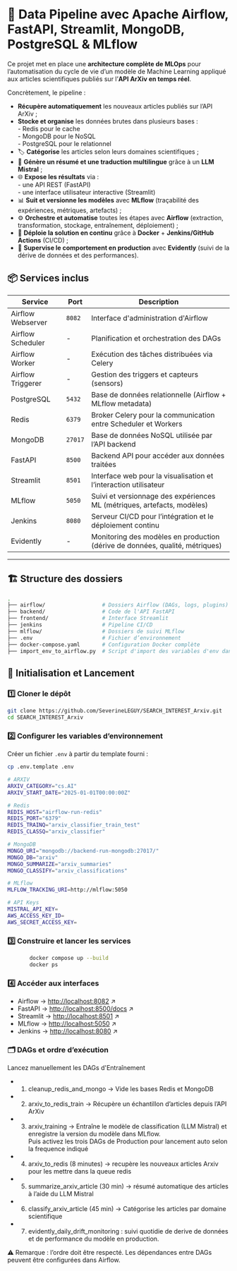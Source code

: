 # 🚀 Data Pipeline avec Apache Airflow, FastAPI, Streamlit, MongoDB, PostgreSQL & MLflow

Ce projet met en place une **architecture complète de MLOps** pour l’automatisation du cycle de vie d’un modèle de Machine Learning appliqué aux articles scientifiques publiés sur l’**API ArXiv en temps réel**.

Concrètement, le pipeline :

-  **Récupère automatiquement** les nouveaux articles publiés sur l’API ArXiv ;  
-  **Stocke et organise** les données brutes dans plusieurs bases :  
            - Redis pour le cache  
            - MongoDB pour le NoSQL  
            - PostgreSQL pour le relationnel  
- 🏷️ **Catégorise** les articles selon leurs domaines scientifiques ;  
- 📝 **Génère un résumé et une traduction multilingue** grâce à un **LLM Mistral** ;  
- 🌐 **Expose les résultats** via :  
            - une API REST (FastAPI)  
            - une interface utilisateur interactive (Streamlit)  
- 📊 **Suit et versionne les modèles** avec **MLflow** (traçabilité des expériences, métriques, artefacts) ;  
- ⚙️ **Orchestre et automatise** toutes les étapes avec **Airflow** (extraction, transformation, stockage, entraînement, déploiement) ;  
- 🚀 **Déploie la solution en continu** grâce à **Docker** + **Jenkins/GitHub Actions** (CI/CD) ;  
- 👀 **Supervise le comportement en production** avec **Evidently** (suivi de la dérive de données et des performances).  


## 📦 Services inclus

| Service               | Port    | Description |
|-----------------------|---------|-------------|
| Airflow Webserver     | `8082`  | Interface d'administration d'Airflow |
| Airflow Scheduler     | -       | Planification et orchestration des DAGs |
| Airflow Worker        | -       | Exécution des tâches distribuées via Celery |
| Airflow Triggerer     | -       | Gestion des triggers et capteurs (sensors) |
| PostgreSQL            | `5432`  | Base de données relationnelle (Airflow + MLflow metadata) |
| Redis                 | `6379`  | Broker Celery pour la communication entre Scheduler et Workers |
| MongoDB               | `27017` | Base de données NoSQL utilisée par l’API backend |
| FastAPI               | `8500`  | Backend API pour accéder aux données traitées |
| Streamlit             | `8501`  | Interface web pour la visualisation et l’interaction utilisateur |
| MLflow                | `5050`  | Suivi et versionnage des expériences ML (métriques, artefacts, modèles) |
| Jenkins               | `8080`  | Serveur CI/CD pour l’intégration et le déploiement continu |
| Evidently             | -       | Monitoring des modèles en production (dérive de données, qualité, métriques) |

---

## 🏗️ Structure des dossiers

```bash
.
├── airflow/                  # Dossiers Airflow (DAGs, logs, plugins)
├── backend/                  # Code de l'API FastAPI
├── frontend/                 # Interface Streamlit
├── jenkins                   # Pipeline CI/CD 
├── mlflow/                   # Dossiers de suivi MLflow
├── .env                      # Fichier d’environnement
├── docker-compose.yaml       # Configuration Docker complète
├── import_env_to_airflow.py  # Script d'import des variables d'env dans Airflow

```

## 🚀 Initialisation et Lancement

### 1️⃣ Cloner le dépôt
```bash
git clone https://github.com/SeverineLEGUY/SEARCH_INTEREST_Arxiv.git
cd SEARCH_INTEREST_Arxiv
```

### 2️⃣ Configurer les variables d’environnement

Créer un fichier `.env` à partir du template fourni :  
```bash
cp .env.template .env

# ARXIV
ARXIV_CATEGORY="cs.AI"
ARXIV_START_DATE="2025-01-01T00:00:00Z"

# Redis
REDIS_HOST="airflow-run-redis"
REDIS_PORT="6379"
REDIS_TRAINQ="arxiv_classifier_train_test"
REDIS_CLASSQ="arxiv_classifier"

# MongoDB
MONGO_URI="mongodb://backend-run-mongodb:27017/"
MONGO_DB="arxiv"
MONGO_SUMMARIZE="arxiv_summaries"
MONGO_CLASSIFY="arxiv_classifications"

# MLflow
MLFLOW_TRACKING_URI=http://mlflow:5050

# API Keys
MISTRAL_API_KEY=
AWS_ACCESS_KEY_ID=
AWS_SECRET_ACCESS_KEY=

```
### 3️⃣ Construire et lancer les services
```bash
       docker compose up --build
       docker ps
```     
### 4️⃣ Accéder aux interfaces

* Airflow → [http://localhost:8082](http://localhost:8082) ↗️
* FastAPI → [http://localhost:8500/docs](http://localhost:8500/docs) ↗️
* Streamlit → [http://localhost:8501](http://localhost:8501) ↗️
* MLflow → [http://localhost:5050](http://localhost:5050) ↗️
* Jenkins → [http://localhost:8080](http://localhost:8080) ↗️



### 🗂️ DAGs et ordre d’exécution

Lancez manuellement les DAGs d'Entraînement 
   - 1. cleanup_redis_and_mongo → Vide les bases Redis et MongoDB
   - 2. arxiv_to_redis_train →  Récupère un échantillon d’articles depuis l’API ArXiv
   - 3. arxiv_training → Entraîne le modèle de classification (LLM Mistral) et enregistre la version du modèle dans MLflow.  
Puis activez les trois DAGs de Production pour lancement auto selon la frequence indiqué
   - 4. arxiv_to_redis (8 minutes)  → recupère les nouveaux articles Arxiv pour les mettre dans la queue redis
   - 5. summarize_arxiv_article (30 min) → résumé automatique des articles à l’aide du LLM Mistral
   - 6. classify_arxiv_article (45 min) → Catégorise les articles par domaine scientifique 
   - 7. evidently_daily_drift_monitoring : suivi quotidie de derive de données et de performance du modèle en production.  

⚠️ Remarque : l’ordre doit être respecté. Les dépendances entre DAGs peuvent être configurées dans Airflow.